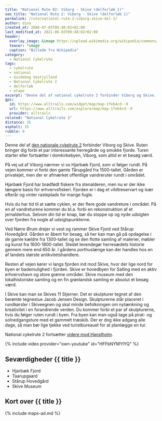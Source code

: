 ```yaml
---
title: "National Rute 02: Viborg - Skive (delforløb 1)"
seo_title: "National Rute 2: Viborg - Skive (delforløb 1)"
permalink: /rute/national-rute-2-viborg-skive-del-1/
author: dina
created_at: 2006-07-03T09:48:02+02:00
last_modified_at: 2021-06-03T09:48:02+02:00
header:
  overlay_image: &image https://upload.wikimedia.org/wikipedia/commons/4/4c/Viborg_fra_Norreso.jpeg
  teaser: *image
  caption: "Billede fra Wikipedia"
category:
  - National Cykelrute
tags:
  - cykelrute
  - national
  - Guidebog Vestjylland
  - National Cykelrute 2
  - delforløb
  - etape
excerpt: "Denne del af national cykelrute 2 forbinder Viborg og Skive. Ruten bringer dig forbi et par interessante herregårde og smukke fjorde. Turen starter eller fortsætter i domkirkebyen, Viborg, som altid er et besøg værd."
gps:
  id: https://www.alltrails.com/widget/map/map-1feb4cd--9
  url: https://www.alltrails.com/explore/map/map-1feb4cd--9
  provider: alltrails
related: "National Cykelrute 2"
distance: 35
asphalt: 35
rubble: 0
---
```


Denne del af [den nationale cykelrute 2](/rute/national-rute-2-hanstholm-kobenhavn/) forbinder Viborg og Skive. Ruten bringer dig forbi et par interessante herregårde og smukke fjorde. Turen starter eller fortsætter i domkirkebyen, Viborg, som altid er et besøg værd.

På vej ud af Viborg nærmer vi os Hjarbæk Fjord, som vi følger rundt. På vejen kommer vi forbi den gamle Tårupgård fra 1500-tallet. Gården er privatejet, men der er afmærket offentlige vandreruter rundt i området.

Hjarbæk Fjord har brødfødt fiskere fra stenalderen, men nu er der ikke længere basis for erhvervsfiskeri. Fjorden er i dag et vildtreservart og især efterår og vinter rasteplads for mange fugle.

Hvis du har tid til at sætte cyklen, er der flere gode vandreture i området. På en af vandreturene kommer du bl.a. forbi en rekonstruktion af et jernalderhus. Selvom din tid er knap, bør du stoppe op og nyde udsigten over fjorden fra nogle af udsigtspunkterne.

Ved Nørre Ørum drejer vi vest og rammer Skive Fjord ved Stårup Hovedgård. Gården er åbent for besøg, så her kan man gå på opdagelse i de gamle kældre fra 1300-tallet og se den flotte samling af malerier, møbler og kunst fra 1600-1800-tallet. Stedet levendegør herresædets historie gennem mere end 650 år. I gårdens porthuslænge kan der handles hos en af landets største antikvitetshandlere.

Resten af vejen kører vi langs fjorden ind mod Skive, hvor der lige nord for byen er bademulighed i fjorden. Skive er hovedbyen for Salling med en aktiv erhvervshavn og store grønne områder. Skive museum med den lokalhistoriske samling og en fin grønlandsk samling er absolut et besøg værd.

I Skive kan man se Skives 11 Stjerner. Det er skulpturer tegnet af den berømte tegnestue Jacob Jensen Design. Skulpturerne står placeret i rundkørsler i Skiveegnen og skal minde befolkningen om nytænkning og kreativitet i en forandrende verden. Du kommer forbi et par af skulpturerne, hvis du følger ruten rundt i byen. Fra byen kan man også tage på pirat- og solnedgangsture med et gammelt træskib. Der er dog ikke adgang alle dage, så man bør lige tjekke ved turistbureauet for at planlægge en tur.

National cykelrute 2 fortsætter [videre mod Hanstholm](/rute/national-rute-2-nykoebing-hanstholm-del-3/).

{% include video provider="own-youtube" id="HFFbNYMYlYQ" %}

## Seværdigheder {{ title }}

- Hjarbæk Fjord
- Taarupgaard
- Stårup Hovedgård
- Skive Museum

## Kort over {{ title }}

{% include maps-ad.md %}

